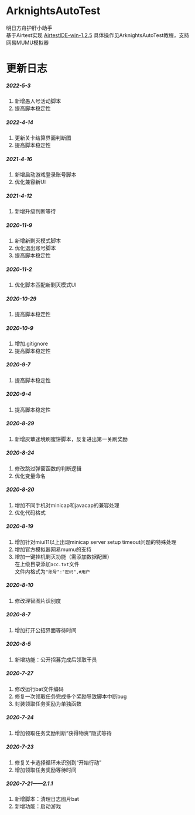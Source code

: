 # ArknightsAutoTest
明日方舟护肝小助手  
基于Airtest实现  [AirtestIDE-win-1.2.5](https://airtest.netease.com/download.html?download=win64/AirtestIDE-win-1.2.5.zip&&site=io "下载Airtest")
具体操作见ArknightsAutoTest教程，支持网易MUMU模拟器
# 更新日志

##### 2022-5-3
1. 新增愚人号活动脚本
2. 提高脚本稳定性

##### 2022-4-14
1. 更新关卡结算界面判断图
2. 提高脚本稳定性

##### 2021-4-16
1. 新增启动游戏登录账号脚本
2. 优化兼容新UI

##### 2021-4-12
1. 新增升级判断等待

##### 2020-11-9
1. 新增新剿灭模式脚本
2. 优化退出账号脚本
3. 提高脚本稳定性

##### 2020-11-2
1. 优化脚本匹配新剿灭模式UI

##### 2020-10-29
1. 提高脚本稳定性

##### 2020-10-9
1. 增加.gitignore
2. 提高脚本稳定性

##### 2020-9-7
1. 提高脚本稳定性

##### 2020-9-4
1. 提高脚本稳定性

##### 2020-8-29
1. 新增灰蕈迷境刷蜜饼脚本，反复进出第一关刷奖励

##### 2020-8-24
1. 修改跳过弹窗函数的判断逻辑
2. 优化变量命名

##### 2020-8-20
1. 增加不同手机对minicap和javacap的兼容处理
2. 优化代码格式

##### 2020-8-19
1. 增加针对miui11以上出现minicap server setup timeout问题的特殊处理
2. 增加官方模拟器网易mumu的支持
3. 增加一键挂机剿灭功能（需添加数据配置）  
	在上级目录添加`acc.txt`文件  
	文件内格式为`"账号":"密码",#用户`

##### 2020-8-10
1. 修改理智图片识别度

##### 2020-8-7
1. 增加打开公招界面等待时间

##### 2020-8-5
1. 新增功能：公开招募完成后领取干员

##### 2020-7-27
1. 修改运行bat文件编码
2. 修复一次领取任务完成多个奖励导致脚本中断bug
3. 封装领取任务奖励为单独函数

##### 2020-7-24
1. 增加领取任务奖励判断“获得物资”隐式等待

##### 2020-7-23
1. 修复关卡选择循环未识别到“开始行动”
2. 增加领取任务奖励等待时间

##### 2020-7-21——2.1.1
1. 新增脚本：清理日志图片bat
2. 新增功能：启动游戏